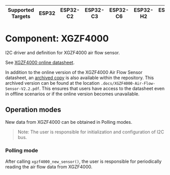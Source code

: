 | Supported Targets | ESP32 | ESP32-C2 | ESP32-C3 | ESP32-C6 | ESP32-H2 | ESP32-S2 | ESP32-S3 |
| ----------------- | ----- | -------- | -------- | -------- | -------- | -------- | -------- |

# Component: XGZF4000
I2C driver and definition for XGZF4000 air flow sensor.

See [XGZF4000 online datasheet](https://cfsensor.com/wp-content/uploads/2022/11/XGZF4000-Air-Flow-Sensor-V2.2.pdf).

In addition to the online version of the XGZF4000 Air Flow Sensor datasheet, an [archived copy](/docs/XGZF4000-Air-Flow-Sensor-V2.2.pdf) is also available within the repository. This archived version can be found at the location `.docs/XGZF4000-Air-Flow-Sensor-V2.2.pdf`. This ensures that users have access to the datasheet even in offline scenarios or if the online version becomes unavailable.

## Operation modes
New data from XGZF4000 can be obtained in Polling modes.

> Note: The user is responsible for initialization and configuration of I2C bus.

### Polling mode
After calling `xgzf4000_new_sensor()`, the user is responsible for periodically reading the air flow data from XGZF4000.